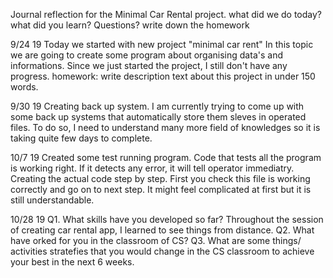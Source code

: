 Journal reflection for the Minimal Car Rental project.
what did we do today?
what did you learn?
Questions?
write down the homework

9/24 19
Today we started with new project "minimal car rent"
In this topic we are going to create some program about organising data's and informations.
Since we just started the project, I still don't have any progress.
homework: write description text about this project in under 150 words.

9/30 19
Creating back up system. I am currently trying to come up with some back up systems that automatically store them sleves in 
operated files. To do so, I need to understand many more field of knowledges so it is taking quite few days to complete.

10/7 19
Created some test running program. Code that tests all the program is working right. If it detects any error, it will tell operator immediatry. Creating the actual code step by step. First you check this file is working correctly and go on to next step. It might feel complicated at first but it is still understandable.

10/28 19
Q1. What skills have you developed so far? Throughout the session of creating car rental app, I learned to see things from distance.
Q2. What have orked for you in the classroom of CS?
Q3. What are some things/ activities stratefies that you would change in the CS classroom to achieve your best in the next
6 weeks.
